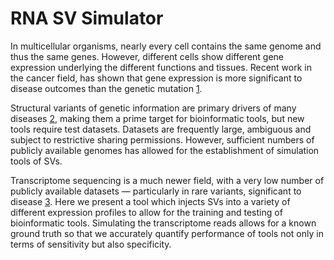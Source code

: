 # RNA SV Simulator

In multicellular organisms, nearly every cell contains the same genome and thus the same genes. However, different cells show different gene expression underlying the different functions and tissues. Recent work in the cancer field, has shown that gene expression is more significant to disease outcomes than the genetic mutation [1].

Structural variants of genetic information are primary drivers of many diseases [2], making them a prime target for bioinformatic tools, but new tools require test datasets. Datasets are frequently large, ambiguous and subject to restrictive sharing permissions. However, sufficient numbers of publicly available genomes has allowed for the establishment of simulation tools of SVs.

Transcriptome sequencing is a much newer field, with a very low number of publicly available datasets — particularly in rare variants, significant to disease [3]. Here we present a tool which injects SVs into a variety of different expression profiles to allow for the training and testing of bioinformatic tools. Simulating the transcriptome reads allows for a known ground truth so that we accurately quantify performance of tools not only in terms of sensitivity but also specificity.

[1]: https://doi.org/10.1038/nrg.2016.10
[2]: https://doi.org/10.1038/35015701
[3]: https://doi.org/10.3390%2Fijms18081652